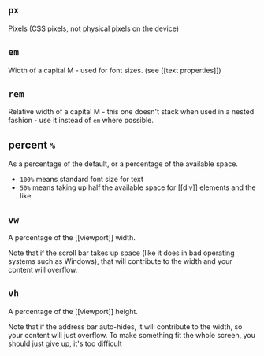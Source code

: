 ## `px`
Pixels (CSS pixels, not physical pixels on the device)

## `em`
Width of a capital M - used for font sizes. (see [[text properties]])

## `rem`
Relative width of a capital M - this one doesn't stack when used in a nested fashion - use it instead of `em` where possible.

## percent `%`
As a percentage of the default, or a percentage of the available space.

- `100%` means standard font size for text
- `50%` means taking up half the available space for [[div]] elements and the like

## `vw`
A percentage of the [[viewport]] width. 

Note that if the scroll bar takes up space (like it does in bad operating systems such as Windows), that will contribute to the width and your content will overflow.

## `vh`
A percentage of the [[viewport]] height.

Note that if the address bar auto-hides, it will contribute to the width, so your content will just overflow. To make something fit the whole screen, you should just give up, it's too difficult